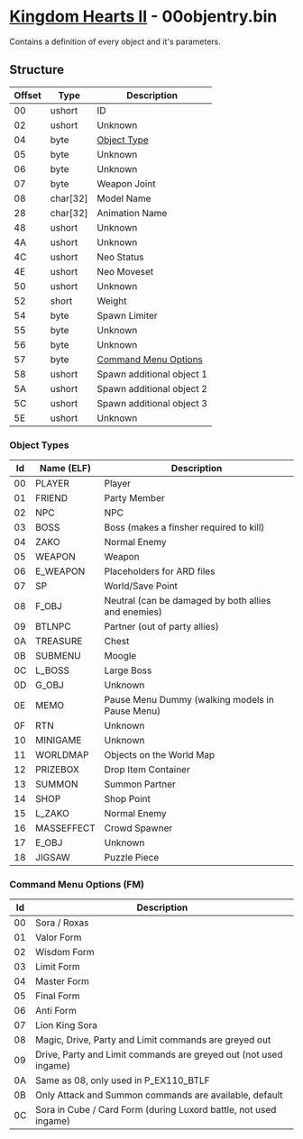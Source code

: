 # [Kingdom Hearts II](../../index) - 00objentry.bin

Contains a definition of every object and it's parameters.

## Structure

| Offset | Type | Description |
|--------|------|-------------|
| 00     | ushort | ID
| 02     | ushort | Unknown
| 04     | byte | [Object Type](#object-types)
| 05     | byte | Unknown
| 06     | byte | Unknown
| 07     | byte | Weapon Joint
| 08     | char[32] | Model Name
| 28     | char[32] | Animation Name
| 48     | ushort | Unknown
| 4A     | ushort | Unknown
| 4C     | ushort | Neo Status
| 4E     | ushort | Neo Moveset
| 50     | ushort | Unknown
| 52     | short | Weight
| 54     | byte | Spawn Limiter
| 55     | byte | Unknown
| 56     | byte | Unknown
| 57     | byte | [Command Menu Options](#command-menu-options-(fm))
| 58     | ushort | Spawn additional object 1
| 5A     | ushort | Spawn additional object 2
| 5C     | ushort | Spawn additional object 3
| 5E     | ushort | Unknown

### Object Types

| Id | Name (ELF) | Description |
|----|------------|-------------|
| 00 | PLAYER   | Player
| 01 | FRIEND   | Party Member
| 02 | NPC      | NPC
| 03 | BOSS     | Boss (makes a finsher required to kill)
| 04 | ZAKO     | Normal Enemy
| 05 | WEAPON   | Weapon
| 06 | E_WEAPON | Placeholders for ARD files
| 07 | SP       | World/Save Point
| 08 | F_OBJ    | Neutral (can be damaged by both allies and enemies)
| 09 | BTLNPC   | Partner (out of party allies)
| 0A | TREASURE | Chest
| 0B | SUBMENU  | Moogle
| 0C | L_BOSS   | Large Boss
| 0D | G_OBJ    | Unknown
| 0E | MEMO     | Pause Menu Dummy (walking models in Pause Menu)
| 0F | RTN      | Unknown
| 10 | MINIGAME | Unknown
| 11 | WORLDMAP | Objects on the World Map
| 12 | PRIZEBOX | Drop Item Container
| 13 | SUMMON   | Summon Partner
| 14 | SHOP     | Shop Point
| 15 | L_ZAKO   | Normal Enemy
| 16 | MASSEFFECT | Crowd Spawner
| 17 | E_OBJ    | Unknown
| 18 | JIGSAW   | Puzzle Piece

### Command Menu Options (FM)

| Id | Description |
|----|-------------|
| 00 | Sora / Roxas
| 01 | Valor Form
| 02 | Wisdom Form
| 03 | Limit Form
| 04 | Master Form
| 05 | Final Form
| 06 | Anti Form
| 07 | Lion King Sora
| 08 | Magic, Drive, Party and Limit commands are greyed out
| 09 | Drive, Party and Limit commands are greyed out (not used ingame)
| 0A | Same as 08, only used in P_EX110_BTLF
| 0B | Only Attack and Summon commands are available, default
| 0C | Sora in Cube / Card Form (during Luxord battle, not used ingame)
